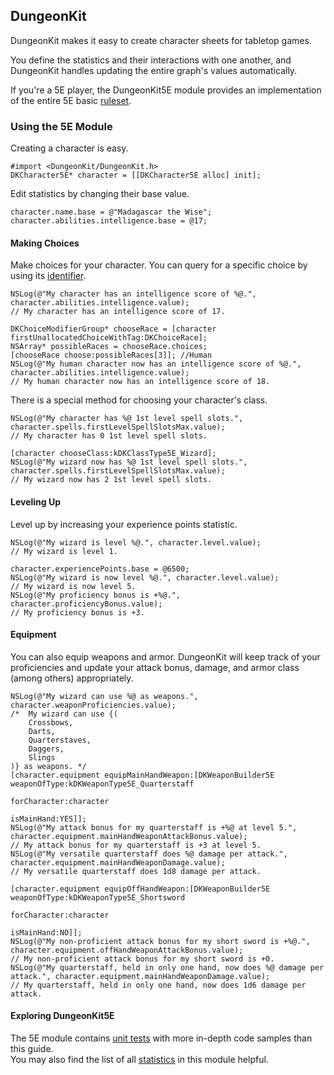 ## DungeonKit

DungeonKit makes it easy to create character sheets for tabletop games.

You define the statistics and their interactions with one another, and DungeonKit handles updating the entire graph's values automatically.

If you're a 5E player, the DungeonKit5E module provides an implementation of the entire 5E basic [ruleset](https://dnd.wizards.com/articles/features/basicrules).

### Using the 5E Module

Creating a character is easy.
```objc
#import <DungeonKit/DungeonKit.h>
DKCharacter5E* character = [[DKCharacter5E alloc] init];
```

Edit statistics by changing their base value.
```objc
character.name.base = @"Madagascar the Wise";
character.abilities.intelligence.base = @17;
```

#### Making Choices
Make choices for your character.  You can query for a specific choice by using its [identifier](https://github.com/dodgecm/DungeonKit/blob/master/DungeonKit/5e/ModifierGroups/DKModifierGroupTags5E.h).
```objc
NSLog(@"My character has an intelligence score of %@.", character.abilities.intelligence.value);
// My character has an intelligence score of 17.

DKChoiceModifierGroup* chooseRace = [character firstUnallocatedChoiceWithTag:DKChoiceRace];
NSArray* possibleRaces = chooseRace.choices;
[chooseRace choose:possibleRaces[3]]; //Human
NSLog(@"My human character now has an intelligence score of %@.", character.abilities.intelligence.value);
// My human character now has an intelligence score of 18.
```

There is a special method for choosing your character's class.
```objc
NSLog(@"My character has %@ 1st level spell slots.", character.spells.firstLevelSpellSlotsMax.value);
// My character has 0 1st level spell slots.

[character chooseClass:kDKClassType5E_Wizard];
NSLog(@"My wizard now has %@ 1st level spell slots.", character.spells.firstLevelSpellSlotsMax.value);
// My wizard now has 2 1st level spell slots.
```

#### Leveling Up
Level up by increasing your experience points statistic.
```objc
NSLog(@"My wizard is level %@.", character.level.value);
// My wizard is level 1.

character.experiencePoints.base = @6500;
NSLog(@"My wizard is now level %@.", character.level.value);
// My wizard is now level 5.
NSLog(@"My proficiency bonus is +%@.", character.proficiencyBonus.value);
// My proficiency bonus is +3.
```

#### Equipment
You can also equip weapons and armor.  DungeonKit will keep track of your proficiencies and update your attack bonus, damage, and armor class (among others) appropriately.
```objc
NSLog(@"My wizard can use %@ as weapons.", character.weaponProficiencies.value);
/*  My wizard can use {(
    Crossbows,
    Darts,
    Quarterstaves,
    Daggers,
    Slings
)} as weapons. */
[character.equipment equipMainHandWeapon:[DKWeaponBuilder5E weaponOfType:kDKWeaponType5E_Quarterstaff
                                                             forCharacter:character
                                                               isMainHand:YES]];
NSLog(@"My attack bonus for my quarterstaff is +%@ at level 5.", character.equipment.mainHandWeaponAttackBonus.value);
// My attack bonus for my quarterstaff is +3 at level 5.
NSLog(@"My versatile quarterstaff does %@ damage per attack.", character.equipment.mainHandWeaponDamage.value);
// My versatile quarterstaff does 1d8 damage per attack.
  
[character.equipment equipOffHandWeapon:[DKWeaponBuilder5E weaponOfType:kDKWeaponType5E_Shortsword
                                                            forCharacter:character
                                                              isMainHand:NO]];
NSLog(@"My non-proficient attack bonus for my short sword is +%@.", character.equipment.offHandWeaponAttackBonus.value);
// My non-proficient attack bonus for my short sword is +0.
NSLog(@"My quarterstaff, held in only one hand, now does %@ damage per attack.", character.equipment.mainHandWeaponDamage.value);
// My quarterstaff, held in only one hand, now does 1d6 damage per attack.
```

#### Exploring DungeonKit5E
The 5E module contains [unit tests](https://github.com/dodgecm/DungeonKit/tree/master/DungeonKitTests/5e) with more in-depth code samples than this guide.  
You may also find the list of all [statistics](https://github.com/dodgecm/DungeonKit/blob/master/DungeonKit/5e/DKStatisticIDs5E.h) in this module helpful.
